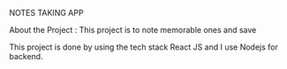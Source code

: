 NOTES TAKING APP

About the Project : This project is to note memorable ones and save 

This project is done by using the tech stack React JS and I use Nodejs for backend.
